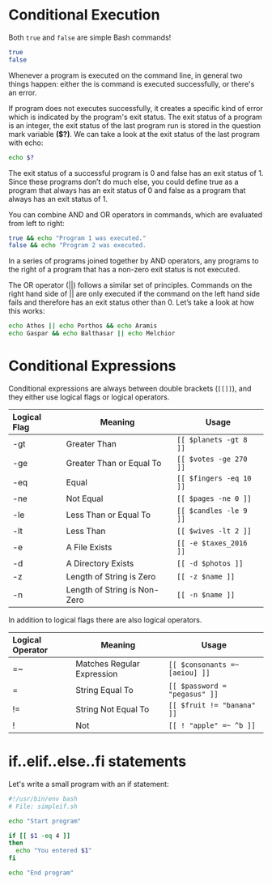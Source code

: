 # Conditional Execution
Both `true` and `false` are simple Bash commands!

```bash
true
false
```
Whenever a program is executed on the command line, in general two things
happen: either the is command is executed successfully, or there's an error.

If program does not executes successfully, it creates a specific kind of error
which is indicated by the program's exit status. The exit status of a program is
an integer, the exit status of the last program run is stored in the question
mark variable **($?)**. We can take a look at the exit status of the last program
with echo:

```bash
echo $?
```
The exit status of a successful program is 0 and false has an exit status of 1.
Since these programs don’t do much else, you could define true as a program
that always has an exit status of 0 and false as a program that always has an
exit status of 1.

You can combine AND and OR operators in commands, which are evaluated from left
to right:

```bash
true && echo "Program 1 was executed."
false && echo "Program 2 was executed.
```
In a series of programs joined together by AND operators, any programs to the
right of a program that has a non-zero exit status is not executed.

The OR operator (||) follows a similar set of principles. Commands on the right
hand side of || are only executed if the command on the left hand side fails and
therefore has an exit status other than 0. Let’s take a look at how this works:

```bash
echo Athos || echo Porthos && echo Aramis
echo Gaspar && echo Balthasar || echo Melchior
```

# Conditional Expressions

Conditional expressions are always between double brackets (`[[]]`), and they
either use logical flags or logical operators.

| Logical Flag | Meaning  | Usage |
| :----------- | ------- | ----- |
| -gt | Greater Than | `[[ $planets -gt 8 ]]` |
| -ge | Greater Than or Equal To | `[[ $votes -ge 270 ]]` |
| -eq | Equal | `[[ $fingers -eq 10 ]]` |
| -ne | Not Equal | `[[ $pages -ne 0 ]]` |
| -le | Less Than or Equal To | `[[ $candles -le 9 ]]` |
| -lt | Less Than | `[[ $wives -lt 2 ]]` |
| -e | A File Exists | `[[ -e $taxes_2016 ]]` |
| -d | A Directory Exists | `[[ -d $photos ]]` |
| -z | Length of String is Zero | `[[ -z $name ]]` |
| -n | Length of String is Non-Zero | `[[ -n $name ]]` |

In addition to logical flags there are also logical operators.

| Logical Operator | Meaning | Usage |
| :--------------- | ------- | ---- |
| =~ | Matches Regular Expression | `[[ $consonants =~ [aeiou] ]]` |
| = | String Equal To | `[[ $password = "pegasus" ]]` |
| != | String Not Equal To | `[[ $fruit != "banana" ]]` |
| ! | Not | `[[ ! "apple" =~ ^b ]]` |


# if..elif..else..fi statements

Let's write a small program with an if statement:

```bash
#!/usr/bin/env bash
# File: simpleif.sh

echo "Start program"

if [[ $1 -eq 4 ]]
then
  echo "You entered $1"
fi

echo "End program"
```
